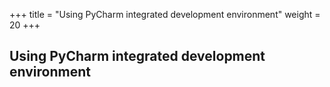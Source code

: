 +++
title = "Using PyCharm integrated development environment"
weight = 20
+++

## Using PyCharm integrated development environment


